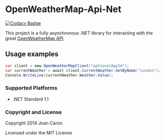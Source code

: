 OpenWeatherMap-Api-Net
======================

[![Codacy Badge](https://api.codacy.com/project/badge/Grade/6924c4f0ffe04b3cbeeff87a718a494d)](https://www.codacy.com/app/joancaron/OpenWeatherMap-Api-Net?utm_source=github.com&utm_medium=referral&utm_content=joancaron/OpenWeatherMap-Api-Net&utm_campaign=badger)

This project is a fully asynchronous .NET library for interacting with the great [OpenWeatherMap API](http://openweathermap.org/API).

## Usage examples

```c#
var client = new OpenWeatherMapClient("optionalAppId");
var currentWeather = await client.CurrentWeather.GetByName("London");
Console.WriteLine(currentWeather.Weather.Value);
```

### Supported Platforms

* .NET Standard 1.1

### Copyright and License

Copyright 2014 Joan Caron

Licensed under the MIT License
